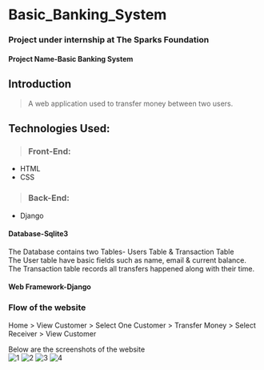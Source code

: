# Basic_Banking_System

### Project under internship at The Sparks Foundation

#### Project Name-Basic Banking System


## Introduction
>  
> A web application used to transfer money between two users.

## Technologies Used:
>  ### Front-End:
- HTML
- CSS

> ### Back-End:
-  Django




#### Database-Sqlite3
The Database contains two Tables- Users Table &amp; Transaction Table <br>
The User table have basic fields such as name, email &amp; current balance. <br>
The Transaction table records all transfers happened along with their time. <br>

#### Web Framework-Django

### Flow of the website
Home > View Customer > Select One Customer > Transfer Money > Select Receiver > View Customer 

Below are the screenshots of the website <br>
![1](https://user-images.githubusercontent.com/54884765/157828314-f62dedd7-ef55-467b-a394-bc21fe460bb9.png)
![2](https://user-images.githubusercontent.com/54884765/157828323-797d6cdc-1941-4f8d-bc3e-9973b3e8c21d.png)
![3](https://user-images.githubusercontent.com/54884765/157828334-3b8b37a0-32c4-413b-a656-d06291948beb.png)
![4](https://user-images.githubusercontent.com/54884765/157828344-1972f56c-a7bf-48a1-84a3-cf96957f2b4e.png)

